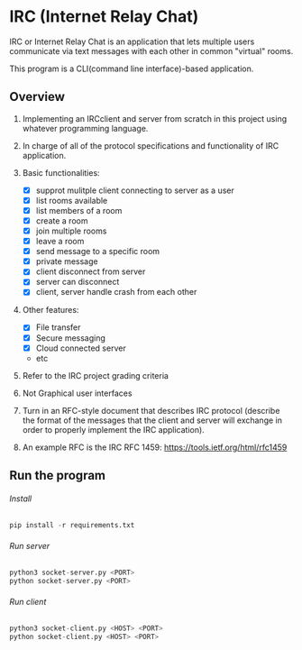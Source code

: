 
# IRC (Internet Relay Chat)

IRC or Internet Relay Chat is an application that lets multiple users communicate via text messages with each other in common "virtual" rooms.

This program is a CLI(command line interface)-based application.

## Overview
1. Implementing an IRCclient and server from scratch in this project using whatever programming language.

2. In charge of all of the protocol specifications and functionality of IRC application. 

3. Basic functionalities:
    + [x] supprot mulitple client connecting to server as a user
    + [x] list rooms available
    + [x] list members of a room
    + [x] create a room
    + [x] join multiple rooms
    + [x] leave a room
    + [x] send message to a specific room
    + [x] private message
    + [x] client disconnect from server
    + [x] server can disconnect 
    + [x] client, server handle crash from each other

4. Other features:
    + [x] File transfer
    + [x] Secure messaging
    + [x] Cloud connected server
    - etc

5. Refer to the IRC project grading criteria

6. Not Graphical user interfaces

7. Turn in an RFC-style document that describes IRC protocol (describe the format of the messages that the client and server will exchange in order to properly implement the IRC application). 

8. An example RFC is the IRC RFC 1459: https://tools.ietf.org/html/rfc1459


## Run the program

###### Install

``` py
pip install -r requirements.txt
```

###### Run server

``` py
python3 socket-server.py <PORT>
python socket-server.py <PORT>
```

###### Run client

``` py
python3 socket-client.py <HOST> <PORT>
python socket-client.py <HOST> <PORT>
```

